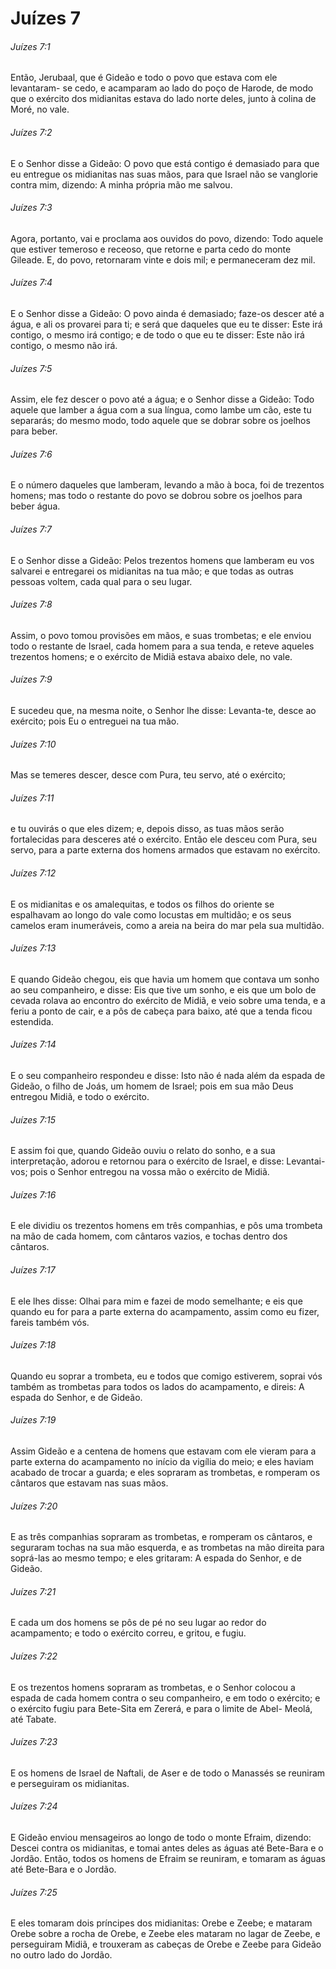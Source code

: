 # Juízes 7

###### Juízes 7:1

Então, Jerubaal, que é Gideão e todo o povo que estava com ele levantaram- se cedo, e acamparam ao lado do poço de Harode, de modo que o exército dos midianitas estava do lado norte deles, junto à colina de Moré, no vale.

###### Juízes 7:2

E o Senhor disse a Gideão: O povo que está contigo é demasiado para que eu entregue os midianitas nas suas mãos, para que Israel não se vanglorie contra mim, dizendo: A minha própria mão me salvou.

###### Juízes 7:3

Agora, portanto, vai e proclama aos ouvidos do povo, dizendo: Todo aquele que estiver temeroso e receoso, que retorne e parta cedo do monte Gileade. E, do povo, retornaram vinte e dois mil; e permaneceram dez mil.

###### Juízes 7:4

E o Senhor disse a Gideão: O povo ainda é demasiado; faze-os descer até a água, e ali os provarei para ti; e será que daqueles que eu te disser: Este irá contigo, o mesmo irá contigo; e de todo o que eu te disser: Este não irá contigo, o mesmo não irá.

###### Juízes 7:5

Assim, ele fez descer o povo até a água; e o Senhor disse a Gideão: Todo aquele que lamber a água com a sua língua, como lambe um cão, este tu separarás; do mesmo modo, todo aquele que se dobrar sobre os joelhos para beber.

###### Juízes 7:6

E o número daqueles que lamberam, levando a mão à boca, foi de trezentos homens; mas todo o restante do povo se dobrou sobre os joelhos para beber água.

###### Juízes 7:7

E o Senhor disse a Gideão: Pelos trezentos homens que lamberam eu vos salvarei e entregarei os midianitas na tua mão; e que todas as outras pessoas voltem, cada qual para o seu lugar.

###### Juízes 7:8

Assim, o povo tomou provisões em mãos, e suas trombetas; e ele enviou todo o restante de Israel, cada homem para a sua tenda, e reteve aqueles trezentos homens; e o exército de Midiã estava abaixo dele, no vale.

###### Juízes 7:9

E sucedeu que, na mesma noite, o Senhor lhe disse: Levanta-te, desce ao exército; pois Eu o entreguei na tua mão.

###### Juízes 7:10

Mas se temeres descer, desce com Pura, teu servo, até o exército;

###### Juízes 7:11

e tu ouvirás o que eles dizem; e, depois disso, as tuas mãos serão fortalecidas para desceres até o exército. Então ele desceu com Pura, seu servo, para a parte externa dos homens armados que estavam no exército.

###### Juízes 7:12

E os midianitas e os amalequitas, e todos os filhos do oriente se espalhavam ao longo do vale como locustas em multidão; e os seus camelos eram inumeráveis, como a areia na beira do mar pela sua multidão.

###### Juízes 7:13

E quando Gideão chegou, eis que havia um homem que contava um sonho ao seu companheiro, e disse: Eis que tive um sonho, e eis que um bolo de cevada rolava ao encontro do exército de Midiã, e veio sobre uma tenda, e a feriu a ponto de cair, e a pôs de cabeça para baixo, até que a tenda ficou estendida.

###### Juízes 7:14

E o seu companheiro respondeu e disse: Isto não é nada além da espada de Gideão, o filho de Joás, um homem de Israel; pois em sua mão Deus entregou Midiã, e todo o exército.

###### Juízes 7:15

E assim foi que, quando Gideão ouviu o relato do sonho, e a sua interpretação, adorou e retornou para o exército de Israel, e disse: Levantai-vos; pois o Senhor entregou na vossa mão o exército de Midiã.

###### Juízes 7:16

E ele dividiu os trezentos homens em três companhias, e pôs uma trombeta na mão de cada homem, com cântaros vazios, e tochas dentro dos cântaros.

###### Juízes 7:17

E ele lhes disse: Olhai para mim e fazei de modo semelhante; e eis que quando eu for para a parte externa do acampamento, assim como eu fizer, fareis também vós.

###### Juízes 7:18

Quando eu soprar a trombeta, eu e todos que comigo estiverem, soprai vós também as trombetas para todos os lados do acampamento, e direis: A espada do Senhor, e de Gideão.

###### Juízes 7:19

Assim Gideão e a centena de homens que estavam com ele vieram para a parte externa do acampamento no início da vigília do meio; e eles haviam acabado de trocar a guarda; e eles sopraram as trombetas, e romperam os cântaros que estavam nas suas mãos.

###### Juízes 7:20

E as três companhias sopraram as trombetas, e romperam os cântaros, e seguraram tochas na sua mão esquerda, e as trombetas na mão direita para soprá-las ao mesmo tempo; e eles gritaram: A espada do Senhor, e de Gideão.

###### Juízes 7:21

E cada um dos homens se pôs de pé no seu lugar ao redor do acampamento; e todo o exército correu, e gritou, e fugiu.

###### Juízes 7:22

E os trezentos homens sopraram as trombetas, e o Senhor colocou a espada de cada homem contra o seu companheiro, e em todo o exército; e o exército fugiu para Bete-Sita em Zererá, e para o limite de Abel- Meolá, até Tabate.

###### Juízes 7:23

E os homens de Israel de Naftali, de Aser e de todo o Manassés se reuniram e perseguiram os midianitas.

###### Juízes 7:24

E Gideão enviou mensageiros ao longo de todo o monte Efraim, dizendo: Descei contra os midianitas, e tomai antes deles as águas até Bete-Bara e o Jordão. Então, todos os homens de Efraim se reuniram, e tomaram as águas até Bete-Bara e o Jordão.

###### Juízes 7:25

E eles tomaram dois príncipes dos midianitas: Orebe e Zeebe; e mataram Orebe sobre a rocha de Orebe, e Zeebe eles mataram no lagar de Zeebe, e perseguiram Midiã, e trouxeram as cabeças de Orebe e Zeebe para Gideão no outro lado do Jordão.


